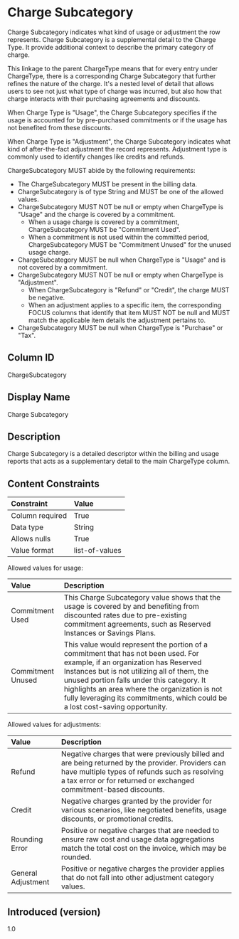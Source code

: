 # Charge Subcategory

Charge Subcategory indicates what kind of usage or adjustment the row represents. Charge Subcategory is a supplemental detail to the Charge Type. It provide additional context to describe the primary category of charge.

This linkage to the parent ChargeType means that for every entry under ChargeType, there is a corresponding Charge Subcategory that further refines the nature of the charge. It's a nested level of detail that allows users to see not just what type of charge was incurred, but also how that charge interacts with their purchasing agreements and discounts.

When Charge Type is "Usage", the Charge Subcategory specifies if the usage is accounted for by pre-purchased commitments or if the usage has not benefited from these discounts.

When Charge Type is "Adjustment", the Charge Subcategory indicates what kind of after-the-fact adjustment the record represents. Adjustment type is commonly used to identify changes like credits and refunds.

ChargeSubcategory MUST abide by the following requirements:

- The ChargeSubcategory MUST be present in the billing data.
- ChargeSubcategory is of type String and MUST be one of the allowed values.
- ChargeSubcategory MUST NOT be null or empty when ChargeType is "Usage" and the charge is covered by a commitment.
  - When a usage charge is covered by a commitment, ChargeSubcategory MUST be "Commitment Used".
  - When a commitment is not used within the committed period, ChargeSubcategory MUST be "Commitment Unused" for the unused usage charge.
- ChargeSubcategory MUST be null when ChargeType is "Usage" and is not covered by a commitment.
- ChargeSubcategory MUST NOT be null or empty when ChargeType is "Adjustment".
  - When ChargeSubcategory is "Refund" or "Credit", the charge MUST be negative.
  - When an adjustment applies to a specific item, the corresponding FOCUS columns that identify that item MUST NOT be null and MUST match the applicable item details the adjustment pertains to.
- ChargeSubcategory MUST be null when ChargeType is "Purchase" or "Tax".

## Column ID

ChargeSubcategory

## Display Name

Charge Subcategory

## Description

Charge Subcategory is a detailed descriptor within the billing and usage reports that acts as a supplementary detail to the main ChargeType column.

## Content Constraints

| Constraint      | Value          |
| :-------------- | :------------- |
| Column required | True           |
| Data type       | String         |
| Allows nulls    | True           |
| Value format    | list-of-values |

Allowed values for usage:

| Value             | Description                                                                                                                                                                                                                                                                                                                                                |
| :---------------- | :--------------------------------------------------------------------------------------------------------------------------------------------------------------------------------------------------------------------------------------------------------------------------------------------------------------------------------------------------------- |
| Commitment Used   | This Charge Subcategory value shows that the usage is covered by and benefiting from discounted rates due to pre-existing commitment agreements, such as Reserved Instances or Savings Plans.                                                                                                                                                              |
| Commitment Unused | This value would represent the portion of a commitment that has not been used. For example, if an organization has Reserved Instances but is not utilizing all of them, the unused portion falls under this category. It highlights an area where the organization is not fully leveraging its commitments, which could be a lost cost-saving opportunity. |

Allowed values for adjustments:

| Value              | Description                                                                                                                                                                                                              |
| :----------------- | :----------------------------------------------------------------------------------------------------------------------------------------------------------------------------------------------------------------------- |
| Refund             | Negative charges that were previously billed and are being returned by the provider. Providers can have multiple types of refunds such as resolving a tax error or for returned or exchanged commitment-based discounts. |
| Credit             | Negative charges granted by the provider for various scenarios, like negotiated benefits, usage discounts, or promotional credits.                                                                                       |
| Rounding Error     | Positive or negative charges that are needed to ensure raw cost and usage data aggregations match the total cost on the invoice, which may be rounded.                                                                   |
| General Adjustment | Positive or negative charges the provider applies that do not fall into other adjustment category values.                                                                                                                |

## Introduced (version)

1.0
